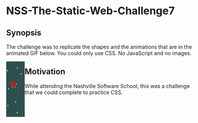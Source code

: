 # NSS-The-Static-Web-Challenge7
## Synopsis
The challenge was to replicate the shapes and the animations that are in the animated GIF below. You could only use CSS. No JavaScript and no images.

<img src="img/example.gif" alt="Example GIF" align="left" height="150" width="50" ></a>

## Motivation
While attending the Nashville Software School, this was a challenge that we could complete to practice CSS.
